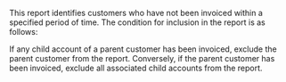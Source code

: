 This report identifies customers who have not been invoiced within a specified period of time. The condition for inclusion in the report is as follows:

If any child account of a parent customer has been invoiced, exclude the parent customer from the report.
Conversely, if the parent customer has been invoiced, exclude all associated child accounts from the report.
